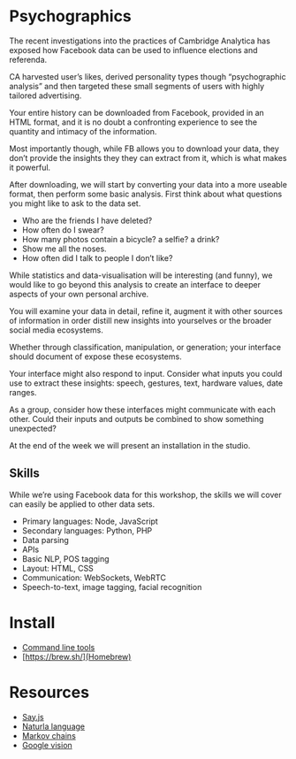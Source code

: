 # Psychographics


The recent investigations into the practices of Cambridge Analytica has exposed how Facebook data can be used to influence elections and referenda.

CA harvested user’s likes, derived personality types though “psychographic analysis” and then targeted these small segments of users with highly tailored advertising.

Your entire history can be downloaded from Facebook, provided in an HTML format, and it is no doubt a confronting experience to see the quantity and intimacy of the information.

Most importantly though, while FB allows you to download your data, they don’t provide the insights they they can extract from it, which is what makes it powerful.

After downloading, we will start by converting your data into a more useable format, then perform some basic analysis. First think about what questions you might like to ask to the data set. 

- Who are the friends I have deleted?
- How often do I swear?
- How many photos contain a bicycle? a selfie? a drink?
- Show me all the noses.
- How often did I talk to people I don’t like?

While statistics and data-visualisation will be interesting (and funny), we would like to go beyond this analysis to create an interface to deeper aspects of your own personal archive. 

You will examine your data in detail, refine it, augment it with other sources of information in order distill new insights into yourselves or the broader social media ecosystems.

Whether through classification, manipulation, or generation; your interface should document of expose these ecosystems.

Your interface might also respond to input. Consider what inputs you could use to extract these insights: speech, gestures, text, hardware values, date ranges.

As a group, consider how these interfaces might communicate with each other. Could their inputs and outputs be combined to show something unexpected?

At the end of the week we will present an installation in the studio.

## Skills

While we’re using Facebook data for this workshop, the skills we will cover can easily be applied to other data sets.

- Primary languages: Node, JavaScript
- Secondary languages: Python, PHP
- Data parsing
- APIs
- Basic NLP, POS tagging
- Layout: HTML, CSS
- Communication: WebSockets, WebRTC
- Speech-to-text, image tagging, facial recognition

# Install

- [Command line tools](http://osxdaily.com/2014/02/12/install-command-line-tools-mac-os-x/)
- [https://brew.sh/](Homebrew)

# Resources

- [Say.js](https://github.com/Marak/say.js/)
- [Naturla language](https://github.com/NaturalNode/natural)
- [Markov chains](https://www.npmjs.com/package/markov-chains-text)
- [Google vision](https://cloud.google.com/vision/)

